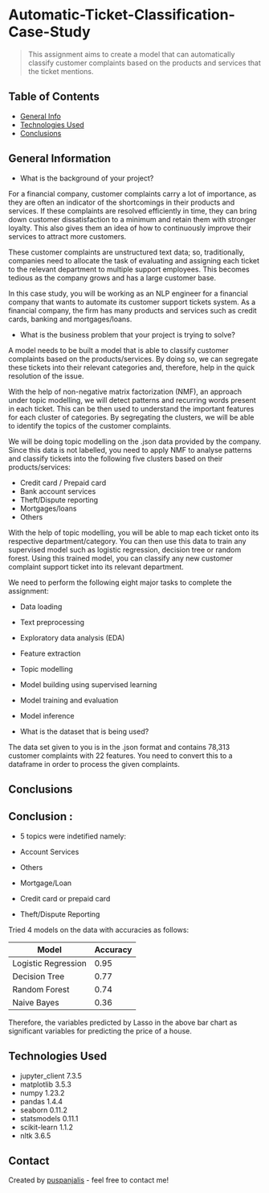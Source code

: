 # Automatic-Ticket-Classification-Case-Study

> This assignment aims to create a model that can automatically classify customer complaints based on the products and services that the ticket mentions.

## Table of Contents
* [General Info](#general-information)
* [Technologies Used](#technologies-used)
* [Conclusions](#conclusions)

## General Information
- What is the background of your project?

For a financial company, customer complaints carry a lot of importance, as they are often an indicator of the shortcomings in their products and services. If these complaints are resolved efficiently in time, they can bring down customer dissatisfaction to a minimum and retain them with stronger loyalty. This also gives them an idea of how to continuously improve their services to attract more customers. 

These customer complaints are unstructured text data; so, traditionally, companies need to allocate the task of evaluating and assigning each ticket to the relevant department to multiple support employees. This becomes tedious as the company grows and has a large customer base.

In this case study, you will be working as an NLP engineer for a financial company that wants to automate its customer support tickets system. As a financial company, the firm has many products and services such as credit cards, banking and mortgages/loans. 

- What is the business problem that your project is trying to solve?

A model needs to be built a model that is able to classify customer complaints based on the products/services. By doing so, we can segregate these tickets into their relevant categories and, therefore, help in the quick resolution of the issue.

With the help of non-negative matrix factorization (NMF), an approach under topic modelling, we will detect patterns and recurring words present in each ticket. This can be then used to understand the important features for each cluster of categories. By segregating the clusters, we will be able to identify the topics of the customer complaints. 

We will be doing topic modelling on the .json data provided by the company. Since this data is not labelled, you need to apply NMF to analyse patterns and classify tickets into the following five clusters based on their products/services:

- Credit card / Prepaid card
- Bank account services
- Theft/Dispute reporting
- Mortgages/loans
- Others 

With the help of topic modelling, you will be able to map each ticket onto its respective department/category. You can then use this data to train any supervised model such as logistic regression, decision tree or random forest. Using this trained model, you can classify any new customer complaint support ticket into its relevant department.

We need to perform the following eight major tasks to complete the assignment:

- Data loading
- Text preprocessing
- Exploratory data analysis (EDA)
- Feature extraction
- Topic modelling 
- Model building using supervised learning
- Model training and evaluation
- Model inference

- What is the dataset that is being used?

The data set given to you is in the .json format and contains 78,313 customer complaints with 22 features. You need to convert this to a dataframe in order to process the given complaints.

## Conclusions

## Conclusion :

- 5 topics were indetified namely:

- Account Services
- Others
- Mortgage/Loan
- Credit card or prepaid card
- Theft/Dispute Reporting

Tried 4 models on the data with accuracies as follows:

| Model | Accuracy | 
| ----------- | ----------- | 
| Logistic Regression | 0.95 | 
| Decision Tree | 0.77 | 
| Random Forest | 0.74 | 
| Naive Bayes | 0.36 |


    
Therefore, the variables predicted by Lasso in the above bar chart as significant variables for predicting the price of a house.

## Technologies Used

- jupyter_client  7.3.5
- matplotlib  3.5.3
- numpy  1.23.2
- pandas  1.4.4
- seaborn  0.11.2
- statsmodels 0.11.1
- scikit-learn 1.1.2  
- nltk 3.6.5


## Contact
Created by [puspanjalis](https://github.com/puspanjalis) - feel free to contact me!
